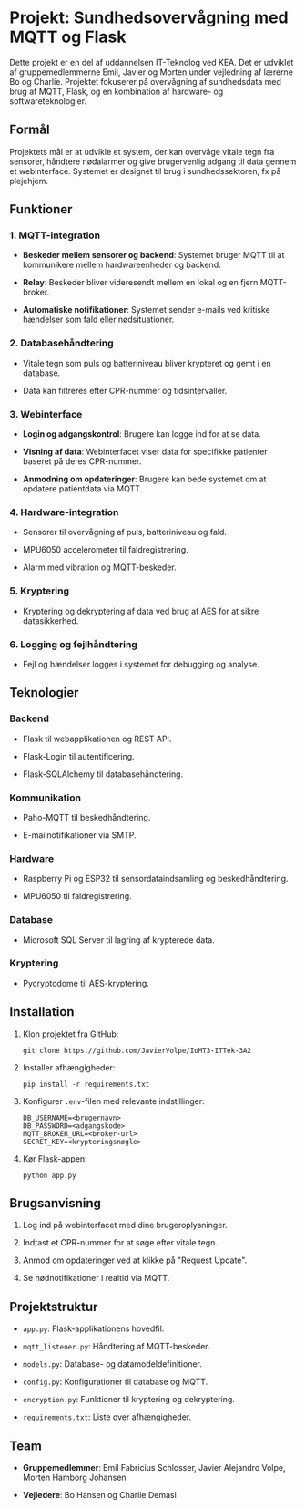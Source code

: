 Projekt: Sundhedsovervågning med MQTT og Flask
==============================================

Dette projekt er en del af uddannelsen IT-Teknolog ved KEA. Det er udviklet af gruppemedlemmerne Emil, Javier og Morten under vejledning af lærerne Bo og Charlie. Projektet fokuserer på overvågning af sundhedsdata med brug af MQTT, Flask, og en kombination af hardware- og softwareteknologier.

Formål
------

Projektets mål er at udvikle et system, der kan overvåge vitale tegn fra sensorer, håndtere nødalarmer og give brugervenlig adgang til data gennem et webinterface. Systemet er designet til brug i sundhedssektoren, fx på plejehjem.

Funktioner
----------

### 1\. MQTT-integration

-   **Beskeder mellem sensorer og backend**: Systemet bruger MQTT til at kommunikere mellem hardwareenheder og backend.

-   **Relay**: Beskeder bliver videresendt mellem en lokal og en fjern MQTT-broker.

-   **Automatiske notifikationer**: Systemet sender e-mails ved kritiske hændelser som fald eller nødsituationer.

### 2\. Databasehåndtering

-   Vitale tegn som puls og batteriniveau bliver krypteret og gemt i en database.

-   Data kan filtreres efter CPR-nummer og tidsintervaller.

### 3\. Webinterface

-   **Login og adgangskontrol**: Brugere kan logge ind for at se data.

-   **Visning af data**: Webinterfacet viser data for specifikke patienter baseret på deres CPR-nummer.

-   **Anmodning om opdateringer**: Brugere kan bede systemet om at opdatere patientdata via MQTT.

### 4\. Hardware-integration

-   Sensorer til overvågning af puls, batteriniveau og fald.

-   MPU6050 accelerometer til faldregistrering.

-   Alarm med vibration og MQTT-beskeder.

### 5\. Kryptering

-   Kryptering og dekryptering af data ved brug af AES for at sikre datasikkerhed.

### 6\. Logging og fejlhåndtering

-   Fejl og hændelser logges i systemet for debugging og analyse.

Teknologier
-----------

### Backend

-   Flask til webapplikationen og REST API.

-   Flask-Login til autentificering.

-   Flask-SQLAlchemy til databasehåndtering.

### Kommunikation

-   Paho-MQTT til beskedhåndtering.

-   E-mailnotifikationer via SMTP.

### Hardware

-   Raspberry Pi og ESP32 til sensordataindsamling og beskedhåndtering.

-   MPU6050 til faldregistrering.

### Database

-   Microsoft SQL Server til lagring af krypterede data.

### Kryptering

-   Pycryptodome til AES-kryptering.

Installation
------------

1.  Klon projektet fra GitHub:

    ```
    git clone https://github.com/JavierVolpe/IoMT3-ITTek-3A2
    ```

2.  Installer afhængigheder:

    ```
    pip install -r requirements.txt
    ```

3.  Konfigurer `.env`-filen med relevante indstillinger:

    ```
    DB_USERNAME=<brugernavn>
    DB_PASSWORD=<adgangskode>
    MQTT_BROKER_URL=<broker-url>
    SECRET_KEY=<krypteringsnøgle>
    ```

4.  Kør Flask-appen:

    ```
    python app.py
    ```

Brugsanvisning
--------------

1.  Log ind på webinterfacet med dine brugeroplysninger.

2.  Indtast et CPR-nummer for at søge efter vitale tegn.

3.  Anmod om opdateringer ved at klikke på "Request Update".

4.  Se nødnotifikationer i realtid via MQTT.

Projektstruktur
---------------

-   `app.py`: Flask-applikationens hovedfil.

-   `mqtt_listener.py`: Håndtering af MQTT-beskeder.

-   `models.py`: Database- og datamodeldefinitioner.

-   `config.py`: Konfigurationer til database og MQTT.

-   `encryption.py`: Funktioner til kryptering og dekryptering.

-   `requirements.txt`: Liste over afhængigheder.

Team
----

-   **Gruppemedlemmer**: Emil Fabricius Schlosser, Javier Alejandro Volpe, Morten Hamborg Johansen

-   **Vejledere**: Bo Hansen og Charlie Demasi
